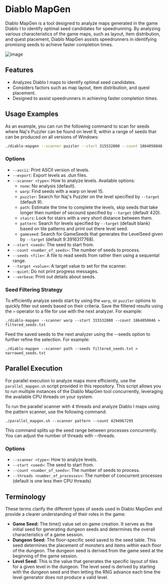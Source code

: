 # Diablo MapGen

Diablo MapGen is a tool designed to analyze maps generated in the game Diablo I to identify optimal seed candidates for speedrunning. By analyzing various characteristics of the game maps, such as layout, item distribution, and quest placement, Diablo MapGen assists speedrunners in identifying promising seeds to achieve faster completion times.

![image](https://github.com/Matthew-petroff/diablo-mapgen/assets/204594/b7f72623-87f1-43f9-9369-c2c7852b186c)

## Features

- Analyzes Diablo I maps to identify optimal seed candidates.
- Considers factors such as map layout, item distribution, and quest placement.
- Designed to assist speedrunners in achieving faster completion times.

## Usage Examples

As an example, you can run the following command to scan for seeds where Naj's Puzzler can be found on level 9, within a range of seeds that can be produced on all versions of Windows:

```bash
./diablo-mapgen --scanner puzzler --start 315532800 --count 1864050846
```

### Options

- `--ascii`: Print ASCII version of levels.
- `--export`: Export levels as .dun files.
- `--scanner <type>`: How to analyze levels. Available options:
  - `none`: No analysis (default).
  - `warp`: Find seeds with a warp on level 15.
  - `puzzler`: Search for Naj's Puzzler on the level specified by `--target` (default 9).
  - `path`: Estimate the time to complete the levels, skip seeds that take longer then number of secound specified by `--target` (default 420).
  - `stairs`: Look for stairs with a very short distance between them.
  - `pattern`: Search for levels specified by `--target` (default blank) based on tile patterns and print out there level seed.
  - `gameseed`: Search for GameSeeds that generates the LevelSeed given by `--target` (default 9:3916317768).
- `--start <seed>`: The seed to start from.
- `--count <number_of_seeds>`: The number of seeds to process.
- `--seeds <file>`: A file to read seeds from rather then using a sequental range.
- `--target <value>`: A target value to set for the scanner.
- `--quiet`: Do not print progress messages.
- `--verbose`: Print out details about seeds.

### Seed Filtering Strategy

To efficiently analyze seeds start by using the `warp`, or `puzzler` options to quickly filter out seeds based on their criteria. Save the filtered results using the `>` operator to a file for use with the next analyzer. For example:

```
./diablo-mapgen --scanner warp --start 315532800 --count 1864050846 > filtered_seeds.txt
```

Feed the saved seeds to the next analyzer using the --seeds option to further refine the selection. For example:

```
./diablo-mapgen --scanner path --seeds filtered_seeds.txt > narrowed_seeds.txt
```

## Parallel Execution

For parallel execution to analyze maps more efficiently, use the `parallel_mapgen.sh` script provided in this repository. This script allows you to run multiple instances of the Diablo MapGen tool concurrently, leveraging the available CPU threads on your system.

To run the parallel scanner with 4 threads and analyze Diablo I maps using the pattern scanner, use the following command:

```
./parallel_mapgen.sh --scanner pattern --count 4294967295
```

This command splits up the seed range between processes concurrently. You can adjust the number of threads with --threads.

### Options

- `--scanner <type>`: How to analyze levels.
- `--start <seed>`: The seed to start from.
- `--count <number_of_seeds>`: The number of seeds to process.
- `--threads <number_of_processes>`: The number of concurrent processes (default is one less then CPU threads)

## Terminology

These terms clarify the different types of seeds used in Diablo MapGen and provide a clearer understanding of their roles in the game:

- **Game Seed:** The time() value set on game creation. It serves as the initial seed for generating dungeon seeds and determines the overall characteristics of a game session.
- **Dungeon Seed:** The floor-specific seed saved to the seed table. This seed determines the placement of monsters and items within each floor of the dungeon. The dungeon seed is derived from the game seed at the beginning of the game session.
- **Level Seed:** This is the value that generates the specific layout of tiles for a given level in the dungeon. The level seed is derived by starting with the dungeon seed and then letting the RNG advance each time the level generator does not produce a valid level.

